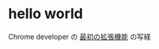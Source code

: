 # hello world

Chrome developer の [最初の拡張機能](https://developer.chrome.com/docs/extensions/get-started/tutorial/hello-world?hl=ja) の写経
